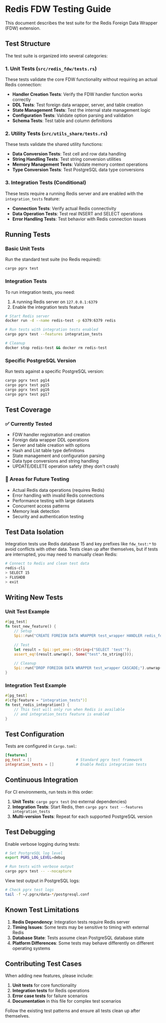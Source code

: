 # Redis FDW Testing Guide

This document describes the test suite for the Redis Foreign Data Wrapper (FDW) extension.

## Test Structure

The test suite is organized into several categories:

### 1. Unit Tests (`src/redis_fdw/tests.rs`)

These tests validate the core FDW functionality without requiring an actual Redis connection:

- **Handler Creation Tests**: Verify the FDW handler function works correctly
- **DDL Tests**: Test foreign data wrapper, server, and table creation
- **State Management Tests**: Test the internal state management logic
- **Configuration Tests**: Validate option parsing and validation
- **Schema Tests**: Test table and column definitions

### 2. Utility Tests (`src/utils_share/tests.rs`)

These tests validate the shared utility functions:

- **Data Conversion Tests**: Test cell and row data handling
- **String Handling Tests**: Test string conversion utilities
- **Memory Management Tests**: Validate memory context operations
- **Type Conversion Tests**: Test PostgreSQL data type conversions

### 3. Integration Tests (Conditional)

These tests require a running Redis server and are enabled with the `integration_tests` feature:

- **Connection Tests**: Verify actual Redis connectivity
- **Data Operation Tests**: Test real INSERT and SELECT operations
- **Error Handling Tests**: Test behavior with Redis connection issues

## Running Tests

### Basic Unit Tests

Run the standard test suite (no Redis required):

```bash
cargo pgrx test
```

### Integration Tests

To run integration tests, you need:

1. A running Redis server on `127.0.0.1:6379`
2. Enable the integration tests feature

```bash
# Start Redis server
docker run -d --name redis-test -p 6379:6379 redis

# Run tests with integration tests enabled
cargo pgrx test --features integration_tests

# Cleanup
docker stop redis-test && docker rm redis-test
```

### Specific PostgreSQL Version

Run tests against a specific PostgreSQL version:

```bash
cargo pgrx test pg14
cargo pgrx test pg15
cargo pgrx test pg16
cargo pgrx test pg17
```

## Test Coverage

### ✅ Currently Tested

- FDW handler registration and creation
- Foreign data wrapper DDL operations
- Server and table creation with options
- Hash and List table type definitions
- State management and configuration parsing
- Data type conversions and string handling
- UPDATE/DELETE operation safety (they don't crash)

### 🚧 Areas for Future Testing

- Actual Redis data operations (requires Redis)
- Error handling with invalid Redis connections
- Performance testing with large datasets
- Concurrent access patterns
- Memory leak detection
- Security and authentication testing

## Test Data Isolation

Integration tests use Redis database 15 and key prefixes like `fdw_test:*` to avoid conflicts with other data. Tests clean up after themselves, but if tests are interrupted, you may need to manually clean Redis:

```bash
# Connect to Redis and clean test data
redis-cli
> SELECT 15
> FLUSHDB
> exit
```

## Writing New Tests

### Unit Test Example

```rust
#[pg_test]
fn test_new_feature() {
    // Setup
    Spi::run("CREATE FOREIGN DATA WRAPPER test_wrapper HANDLER redis_fdw_handler;").unwrap();
    
    // Test
    let result = Spi::get_one::<String>("SELECT 'test'");
    assert_eq!(result.unwrap(), Some("test".to_string()));
    
    // Cleanup
    Spi::run("DROP FOREIGN DATA WRAPPER test_wrapper CASCADE;").unwrap();
}
```

### Integration Test Example

```rust
#[pg_test]
#[cfg(feature = "integration_tests")]
fn test_redis_integration() {
    // This test will only run when Redis is available
    // and integration_tests feature is enabled
}
```

## Test Configuration

Tests are configured in `Cargo.toml`:

```toml
[features]
pg_test = []                    # Standard pgrx test framework
integration_tests = []          # Enable Redis integration tests
```

## Continuous Integration

For CI environments, run tests in this order:

1. **Unit Tests**: `cargo pgrx test` (no external dependencies)
2. **Integration Tests**: Start Redis, then `cargo pgrx test --features integration_tests`
3. **Multi-version Tests**: Repeat for each supported PostgreSQL version

## Test Debugging

Enable verbose logging during tests:

```bash
# Set PostgreSQL log level
export PGRS_LOG_LEVEL=debug

# Run tests with verbose output
cargo pgrx test -- --nocapture
```

View test output in PostgreSQL logs:

```bash
# Check pgrx test logs
tail -f ~/.pgrx/data-*/postgresql.conf
```

## Known Test Limitations

1. **Redis Dependency**: Integration tests require Redis server
2. **Timing Issues**: Some tests may be sensitive to timing with external Redis
3. **Database State**: Tests assume clean PostgreSQL database state
4. **Platform Differences**: Some tests may behave differently on different operating systems

## Contributing Test Cases

When adding new features, please include:

1. **Unit tests** for core functionality
2. **Integration tests** for Redis operations
3. **Error case tests** for failure scenarios
4. **Documentation** in this file for complex test scenarios

Follow the existing test patterns and ensure all tests clean up after themselves.
